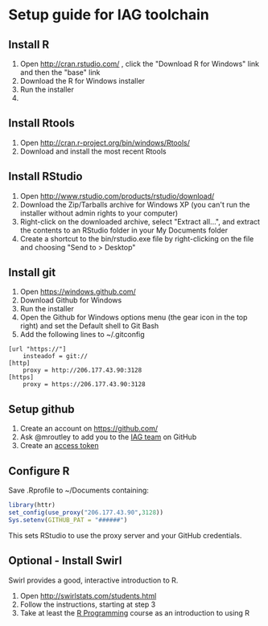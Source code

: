 # Setup guide for IAG toolchain

## Install R

1. Open http://cran.rstudio.com/ , click the "Download R for Windows" link and then the "base" link
2. Download the R for Windows installer
3. Run the installer
4. 

## Install Rtools

1. Open http://cran.r-project.org/bin/windows/Rtools/
2. Download and install the most recent Rtools

## Install RStudio

1. Open http://www.rstudio.com/products/rstudio/download/
2. Download the Zip/Tarballs archive for Windows XP (you can't run the installer without admin rights to your computer)
3. Right-click on the downloaded archive,  select "Extract all...", and extract the contents to an RStudio folder in your My Documents folder
4. Create a shortcut to the bin/rstudio.exe file by right-clicking on the file and choosing "Send to > Desktop"
	
## Install git

1. Open https://windows.github.com/
2. Download Github for Windows
3. Run the installer
4. Open the Github for Windows options menu (the gear icon in the top right) and set the Default shell to Git Bash 
5. Add the following lines to ~/.gitconfig

```
[url "https://"]
	insteadof = git://
[http]
	proxy = http://206.177.43.90:3128
[https]
	proxy = https://206.177.43.90:3128
```

## Setup github

1. Create an account on https://github.com/
2. Ask @mroutley to add you to the [IAG team](https://github.com/InfrastructureAnalytics) on GitHub
3. Create an [access token](https://help.github.com/articles/creating-an-access-token-for-command-line-use/)
	
## Configure R

Save .Rprofile to ~/Documents containing:

```R
library(httr)
set_config(use_proxy("206.177.43.90",3128))
Sys.setenv(GITHUB_PAT = "######")
```

This sets RStudio to use the proxy server and your GitHub credentials.

## Optional - Install Swirl

Swirl provides a good, interactive introduction to R.

1. Open http://swirlstats.com/students.html
2. Follow the instructions, starting at step 3
3. Take at least the [R Programming](https://github.com/swirldev/swirl_courses#swirl-courses) course as an introduction to using R

